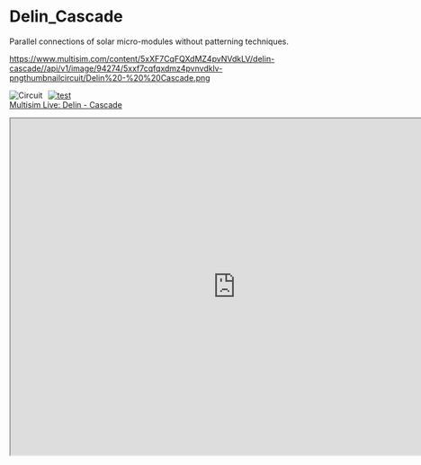 # Delin_Cascade
Parallel connections of solar micro-modules without patterning techniques.

https://www.multisim.com/content/5xXF7CqFQXdMZ4pvNVdkLV/delin-cascade//api/v1/image/94274/5xxf7cqfqxdmz4pvnvdklv-pngthumbnailcircuit/Delin%20-%20%20Cascade.png

<img src="https://www.multisim.com/content/5xXF7CqFQXdMZ4pvNVdkLV/delin-cascade//api/v1/image/94274/5xxf7cqfqxdmz4pvnvdklv-pngthumbnailcircuit/Delin%20-%20%20Cascade.png"
     alt="Circuit"
     style="float: left; margin-right: 10px;" />

[![test](https://www.multisim.com/content/5xXF7CqFQXdMZ4pvNVdkLV/delin-cascade//api/v1/image/94274/5xxf7cqfqxdmz4pvnvdklv-pngthumbnailcircuit/Delin%20-%20%20Cascade.png)   
Multisim Live: Delin -  Cascade](https://www.multisim.com/content/5xXF7CqFQXdMZ4pvNVdkLV/delin-cascade/)

<iframe width="800" height="600" src="https://www.multisim.com/content/5xXF7CqFQXdMZ4pvNVdkLV/delin-cascade/open"></iframe>
